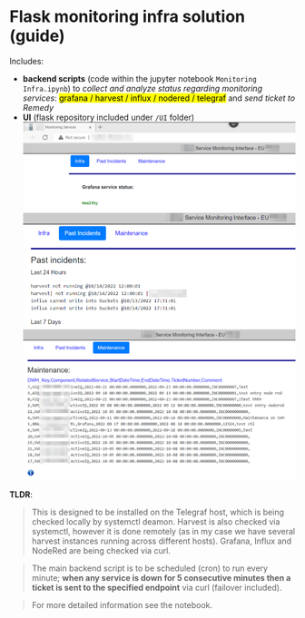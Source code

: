 # Flask monitoring infra solution (guide)

Includes:
- <b>backend scripts</b> (code within the jupyter notebook `Monitoring Infra.ipynb`) to *collect and analyze status regarding monitoring services*: <mark>grafana / harvest / influx / nodered / telegraf</mark> and *send ticket to Remedy*
- <b>UI</b> (flask repository included under `/UI` folder)
![Alt text](/UI/infra.png?raw=true "Home Page")
![Alt text](/UI/pastincidents.png?raw=true "past incidents")
![Alt text](/UI/maintenance.png?raw=true "maintenance")

<b>TLDR</b>: 
> This is designed to be installed on the Telegraf host, which is being checked locally by systemctl deamon. 
> Harvest is also checked via systemctl, however it is done remotely (as in my case we have several harvest instances running across different hosts). 
> Grafana, Influx and NodeRed are being checked via curl.

> The main backend script is to be scheduled (cron) to run every minute; <b>when any service is down for 5 consecutive minutes then a ticket is sent to the specified endpoint</b> via curl (failover included).

> For more detailed information see the notebook.
